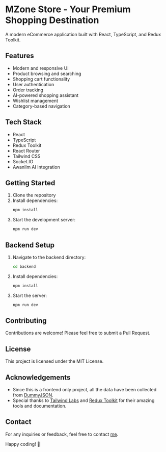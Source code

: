 # MZone Store - Your Premium Shopping Destination

A modern eCommerce application built with React, TypeScript, and Redux Toolkit.

## Features

- Modern and responsive UI
- Product browsing and searching
- Shopping cart functionality
- User authentication
- Order tracking
- AI-powered shopping assistant
- Wishlist management
- Category-based navigation

## Tech Stack

- React
- TypeScript
- Redux Toolkit
- React Router
- Tailwind CSS
- Socket.IO
- Awanllm AI Integration

## Getting Started

1. Clone the repository
2. Install dependencies:
   ```bash
   npm install
   ```
3. Start the development server:
   ```bash
   npm run dev
   ```

## Backend Setup

1. Navigate to the backend directory:
   ```bash
   cd backend
   ```
2. Install dependencies:
   ```bash
   npm install
   ```
3. Start the server:
   ```bash
   npm run dev
   ```

## Contributing

Contributions are welcome! Please feel free to submit a Pull Request.

## License

This project is licensed under the MIT License.

## Acknowledgements

- Since this is a frontend only project, all the data have been collected from [DummyJSON](https://dummyjson.com/).
- Special thanks to [Tailwind Labs](https://tailwindcss.com/) and [Redux Toolkit](https://redux-toolkit.js.org/) for their amazing tools and documentation.

## Contact

For any inquiries or feedback, feel free to contact [me](mailto:vallari.mehta@gmail.com).

Happy coding! 🚀

